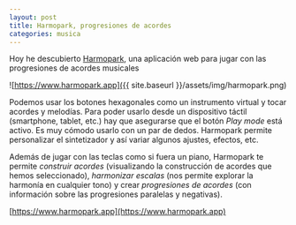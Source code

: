```yaml
---
layout: post
title: Harmopark, progresiones de acordes
categories: musica
---
```


Hoy he descubierto [Harmopark](https://www.harmopark.app), una aplicación web para jugar con las progresiones de acordes musicales

![https://www.harmopark.app]({{ site.baseurl }}/assets/img/harmopark.png)

Podemos usar los botones hexagonales como un instrumento virtual y tocar acordes y melodías. Para poder usarlo desde un dispositivo táctil (smartphone, tablet, etc.) hay que asegurarse que el botón _Play mode_ está activo. Es muy cómodo usarlo con un par de dedos. Harmopark permite personalizar el sintetizador y así variar algunos ajustes, efectos, etc.

Además de jugar con las teclas como si fuera un piano, Harmopark te permite *construir acordes* (visualizando la construcción de acordes que hemos seleccionado), *harmonizar escalas* (nos permite explorar la harmonía en cualquier tono) y crear *progresiones de acordes* (con información sobre las progresiones paralelas y negativas).

[https://www.harmopark.app](https://www.harmopark.app)